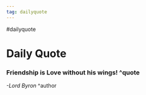 ```yaml
---
tag: dailyquote
---
```


#dailyquote

# Daily Quote

### Friendship is Love without his wings! ^quote
*-Lord Byron* ^author

